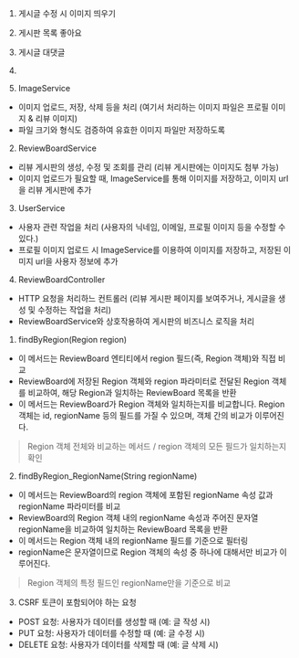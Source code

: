 1. 게시글 수정 시 이미지 띄우기
2. 게시판 목록 좋아요
3. 게시글 대댓글
4. 


1. ImageService
- 이미지 업로드, 저장, 삭제 등을 처리 (여기서 처리하는 이미지 파일은 프로필 이미지 & 리뷰 이미지)
- 파일 크기와 형식도 검증하여 유효한 이미지 파일만 저장하도록
2. ReviewBoardService
- 리뷰 게시판의 생성, 수정 및 조회를 관리 (리뷰 게시판에는 이미지도 첨부 가능)
- 이미지 업로드가 필요할 때, ImageService를 통해 이미지를 저장하고, 이미지 url을 리뷰 게시판에 추가
3. UserService
- 사용자 관련 작업을 처리 (사용자의 닉네임, 이메일, 프로필 이미지 등을 수정할 수 있다.)
- 프로필 이미지 업로드 시 ImageService를 이용하여 이미지를 저장하고, 저장된 이미지 url을 사용자 정보에 추가
4. ReviewBoardController
- HTTP 요청을 처리하느 컨트롤러 (리뷰 게시판 페이지를 보여주거나, 게시글을 생성 및 수정하는 작업을 처리)
- ReviewBoardService와 상호작용하여 게시판의 비즈니스 로직을 처리


1. findByRegion(Region region)
- 이 메서드는 ReviewBoard 엔티티에서 region 필드(즉, Region 객체)와 직접 비교
- ReviewBoard에 저장된 Region 객체와 region 파라미터로 전달된 Region 객체를 비교하여, 해당 Region과 일치하는 ReviewBoard 목록을 반환
- 이 메서드는 ReviewBoard가 Region 객체와 일치하는지를 비교합니다. Region 객체는 id, regionName 등의 필드를 가질 수 있으며, 객체 간의 비교가 이루어진다.
> Region 객체 전체와 비교하는 메서드 / region 객체의 모든 필드가 일치하는지 확인
2. findByRegion_RegionName(String regionName)
- 이 메서드는 ReviewBoard의 region 객체에 포함된 regionName 속성 값과 regionName 파라미터를 비교
- ReviewBoard의 Region 객체 내의 regionName 속성과 주어진 문자열 regionName을 비교하여 일치하는 ReviewBoard 목록을 반환
- 이 메서드는 Region 객체 내의 regionName 필드를 기준으로 필터링
- regionName은 문자열이므로 Region 객체의 속성 중 하나에 대해서만 비교가 이루어진다.
> Region 객체의 특정 필드인 regionName만을 기준으로 비교


3. CSRF 토큰이 포함되어야 하는 요청

- POST 요청: 사용자가 데이터를 생성할 때 (예: 글 작성 시)
- PUT 요청: 사용자가 데이터를 수정할 때 (예: 글 수정 시)
- DELETE 요청: 사용자가 데이터를 삭제할 때 (예: 글 삭제 시)